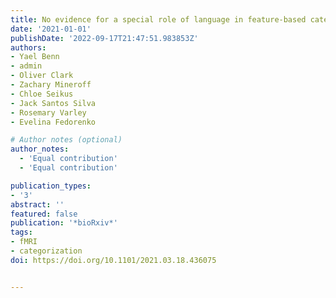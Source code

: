 ```yaml
---
title: No evidence for a special role of language in feature-based categorization
date: '2021-01-01'
publishDate: '2022-09-17T21:47:51.983853Z'
authors:
- Yael Benn
- admin
- Oliver Clark
- Zachary Mineroff
- Chloe Seikus
- Jack Santos Silva
- Rosemary Varley
- Evelina Fedorenko

# Author notes (optional)
author_notes:
  - 'Equal contribution'
  - 'Equal contribution'

publication_types:
- '3'
abstract: ''
featured: false
publication: '*bioRxiv*'
tags:
- fMRI
- categorization
doi: https://doi.org/10.1101/2021.03.18.436075


---
```

